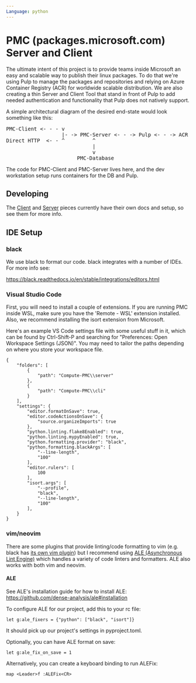 ```yaml
---
Language: python
---
```


# PMC (packages.microsoft.com) Server and Client

The ultimate intent of this project is to provide teams inside Microsoft an easy and scalable
way to publish their linux packages.
To do that we're using Pulp to manage the packages and repositories and relying on Azure Container
Registry (ACR) for worldwide scalable distribution.
We are also creating a thin Server and Client Tool that stand in front of Pulp to add
needed authentication and functionality that Pulp does not natively support.

A simple architectural diagram of the desired end-state would look something like this:

<pre>
PMC-Client <- - - v
                  |- -> PMC-Server <- - -> Pulp <- - -> ACR <- - -> packages.microsoft.com
Direct HTTP  <- - ^         ^
                            |
                            v
                       PMC-Database
</pre>

The code for PMC-Client and PMC-Server lives here, and the dev workstation setup runs containers
for the DB and Pulp.

## Developing

The [Client](docs/admin/cli/dev.md) and [Server](server/README.md) pieces currently have their own
docs and setup, so see them for more info.

## IDE Setup

### black

We use black to format our code. black integrates with a number of IDEs. For more info see:

https://black.readthedocs.io/en/stable/integrations/editors.html

### Visual Studio Code

First, you will need to install a couple of extensions. If you are running PMC inside WSL, make sure
you have the 'Remote - WSL' extension installed. Also, we recommend installing the isort extension
from Microsoft.

Here's an example VS Code settings file with some useful stuff in it, which can be found by
Ctrl-Shift-P and searching for "Preferences: Open Workspace Settings (JSON)". You may need to tailor
the paths depending on where you store your workspace file.

<!-- language: json -->

    {
        "folders": [
            {
                "path": "Compute-PMC\\server"
            },
            {
                "path": "Compute-PMC\\cli"
            }
        ],
        "settings": {
            "editor.formatOnSave": true,
            "editor.codeActionsOnSave": {
                "source.organizeImports": true
            },
            "python.linting.flake8Enabled": true,
            "python.linting.mypyEnabled": true,
            "python.formatting.provider": "black",
            "python.formatting.blackArgs": [
                "--line-length",
                "100"
            ],
            "editor.rulers": [
                100
            ],
            "isort.args": [
                "--profile",
                "black",
                "--line-length",
                "100"
            ],
        }
    }


### vim/neovim

There are some plugins that provide linting/code formatting to vim (e.g. black has [its own vim
plugin](https://github.com/psf/black/blob/main/plugin/black.vim)) but I recommend using [ALE
(Asynchronous Lint Engine)](https://github.com/dense-analysis/ale) which handles a variety of code
linters and formatters. ALE also works with both vim and neovim.

#### ALE

See ALE's installation guide for how to install ALE: https://github.com/dense-analysis/ale#installation

To configure ALE for our project, add this to your rc file:

```
let g:ale_fixers = {"python": ["black", "isort"]}
```

It should pick up our project's settings in pyproject.toml.

Optionally, you can have ALE format on save:

```
let g:ale_fix_on_save = 1
```

Alternatively, you can create a keyboard binding to run ALEFix:

```
map <Leader>f :ALEFix<CR>
```
